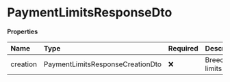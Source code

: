 # PaymentLimitsResponseDto

**Properties**

| Name     | Type                             | Required | Description     |
| :------- | :------------------------------- | :------- | :-------------- |
| creation | PaymentLimitsResponseCreationDto | ❌       | Breeding limits |

<!-- This file was generated by liblab | https://liblab.com/ -->
